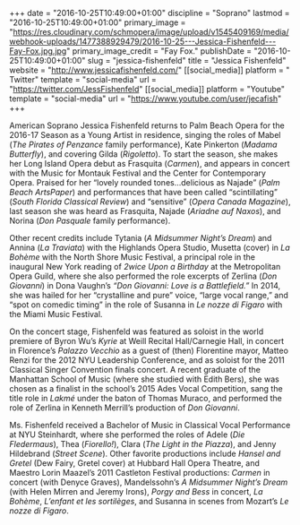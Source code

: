 +++
date = "2016-10-25T10:49:00+01:00"
discipline = "Soprano"
lastmod = "2016-10-25T10:49:00+01:00"
primary_image = "https://res.cloudinary.com/schmopera/image/upload/v1545409169/media/webhook-uploads/1477388929479/2016-10-25---Jessica-Fishenfeld---Fay-Fox.jpg.jpg"
primary_image_credit = "Fay Fox."
publishDate = "2016-10-25T10:49:00+01:00"
slug = "jessica-fishenfeld"
title = "Jessica Fishenfeld"
website = "http://www.jessicafishenfeld.com/"
[[social_media]]
platform = " Twitter"
template = "social-media"
url = "https://twitter.com/JessFishenfeld"
[[social_media]]
platform = "Youtube"
template = "social-media"
url = "https://www.youtube.com/user/jecafish"
+++

American Soprano Jessica Fishenfeld returns to Palm Beach Opera for the 2016-17 Season as a Young Artist in residence, singing the roles of Mabel (*The Pirates of Penzance* family performance), Kate Pinkerton (*Madama Butterfly*), and covering Gilda (*Rigoletto*). To start the season, she makes her Long Island Opera debut as Frasquita (*Carmen*), and appears in concert with the Music for Montauk Festival and the Center for Contemporary Opera. Praised for her “lovely rounded tones…delicious as Najade” (*Palm Beach ArtsPaper*) and performances that have been called “scintillating” (*South Florida Classical Review*) and “sensitive” (*Opera Canada Magazine*), last season she was heard as Frasquita, Najade (*Ariadne auf Naxos*), and Norina (*Don Pasquale* family performance).

Other recent credits include Tytania (*A Midsummer Night’s Dream*) and Annina (*La Traviata*) with the Highlands Opera Studio, Musetta (cover) in *La Bohème* with the North Shore Music Festival, a principal role in the inaugural New York reading of *2wice Upon a Birthday* at the Metropolitan Opera Guild, where she also performed the role excerpts of Zerlina (*Don Giovanni*) in Dona Vaughn’s *“Don Giovanni: Love is a Battlefield.”* In 2014, she was hailed for her “crystalline and pure” voice, “large vocal range,” and “spot on comedic timing” in the role of Susanna in *Le nozze di Figaro* with the Miami Music Festival.

On the concert stage, Fishenfeld was featured as soloist in the world premiere of Byron Wu’s *Kyrie* at Weill Recital Hall/Carnegie Hall, in concert in Florence’s *Palazzo Vecchio* as a guest of (then) Florentine mayor, Matteo Renzi for the 2012 NYU Leadership Conference, and as soloist for the 2011 Classical Singer Convention finals concert. A recent graduate of the Manhattan School of Music (where she studied with Edith Bers), she was chosen as a finalist in the school’s 2015 Ades Vocal Competition, sang the title role in *Lakmé* under the baton of Thomas Muraco, and performed the role of Zerlina in Kenneth Merrill’s production of *Don Giovanni*.

Ms. Fishenfeld received a Bachelor of Music in Classical Vocal Performance at NYU Steinhardt, where she performed the roles of Adele (*Die Fledermaus*), Thea (*Fiorello!*), Clara (*The Light in the Piazza*), and Jenny Hildebrand (*Street Scene*). Other favorite productions include *Hansel and Gretel* (Dew Fairy, Gretel cover) at Hubbard Hall Opera Theatre, and Maestro Lorin Maazel’s 2011 Castleton Festival productions: *Carmen* in concert (with Denyce Graves), Mandelssohn’s *A Midsummer Night’s Dream* (with Helen Mirren and Jeremy Irons), *Porgy and Bess* in concert, *La Bohème*, *L’enfant et les sortilèges*, and Susanna in scenes from Mozart’s *Le nozze di Figaro*.
